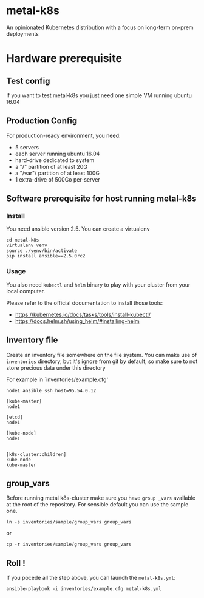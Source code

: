 # metal-k8s
An opinionated Kubernetes distribution with a focus on long-term on-prem deployments

# Hardware prerequisite

## Test config
If you want  to test metal-k8s you just need one simple VM running ubuntu
 16.04

## Production Config
For production-ready environment, you need:

- 5 servers
- each server running ubuntu 16.04
- hard-drive dedicated to system
- a "/" partition of at least 20G
- a "/var"/ partition of at least 100G
- 1 extra-drive  of 500Go per-server


## Software prerequisite for host running metal-k8s

###  Install
You need ansible version 2.5. You can create a virtualenv
```
cd metal-k8s
virtualenv venv
source ./venv/bin/activate
pip install ansible==2.5.0rc2
```

### Usage
You also need `kubectl` and `helm` binary to play with your cluster from your
local computer.

Please refer to the official documentation to install those tools:

- https://kubernetes.io/docs/tasks/tools/install-kubectl/
- https://docs.helm.sh/using_helm/#installing-helm



## Inventory file
Create an inventory file somewhere on the file system. You can make use of
`inventories` directory, but it's ignore from git by default, so make sure to
not store precious data under this directory

For example in `inventories/example.cfg'

```
node1 ansible_ssh_host=95.54.0.12

[kube-master]
node1

[etcd]
node1

[kube-node]
node1


[k8s-cluster:children]
kube-node
kube-master

```


## group_vars
Before running metal k8s-cluster make sure you have `group _vars` available at
the root of the repository. For sensible default you can use the sample one.
```
ln -s inventories/sample/group_vars group_vars
```
or
```
cp -r inventories/sample/group_vars group_vars
```


## Roll !
If you pocede all the step above, you can launch the `metal-k8s.yml`:

```
ansible-playbook -i inventories/example.cfg metal-k8s.yml
```